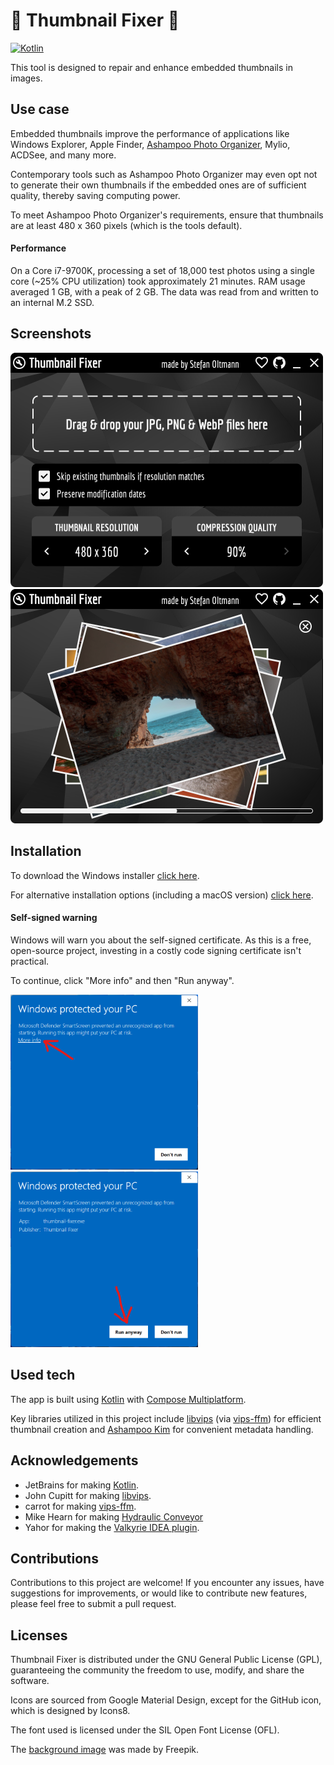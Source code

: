 # 🔧 Thumbnail Fixer 🔧

[![Kotlin](https://img.shields.io/badge/kotlin-2.0.21-blue.svg?logo=kotlin)](httpw://kotlinlang.org)

This tool is designed to repair and enhance embedded thumbnails in images.

## Use case

Embedded thumbnails improve the performance of applications like
Windows Explorer, Apple Finder,
[Ashampoo Photo Organizer](https://ashampoo.com/photo-organizer),
Mylio, ACDSee, and many more.

Contemporary tools such as Ashampoo Photo Organizer may even opt
not to generate their own thumbnails if the embedded ones are of
sufficient quality, thereby saving computing power.

To meet Ashampoo Photo Organizer's requirements, ensure that
thumbnails are at least 480 x 360 pixels (which is the tools default).

#### Performance

On a Core i7-9700K, processing a set of 18,000 test photos using a single core
(~25% CPU utilization) took approximately 21 minutes. RAM usage averaged 1 GB,
with a peak of 2 GB. The data was read from and written to an internal M.2 SSD.

## Screenshots

<img width="500" src="./docs/start_screen.png"/>
<img width="500" src="./docs/processing_screen.png"/>

## Installation

To download the Windows
installer [click here](https://github.com/stefanoltmann/thumbnail-fixer/releases/latest/download/thumbnail-fixer-1.0.1.x64.msix).

For alternative installation options (including a macOS
version) [click here](https://stefan-oltmann.de/thumbnail-fixer/download.html).

#### Self-signed warning

Windows will warn you about the self-signed certificate.
As this is a free, open-source project, investing in a costly
code signing certificate isn't practical.

To continue, click "More info" and then "Run anyway".

<img width="300" src="./docs/smart_screen_1.png"/>
<img width="300" src="./docs/smart_screen_2.png"/>

## Used tech

The app is built using [Kotlin](https://kotlinlang.org)
with [Compose Multiplatform](https://www.jetbrains.com/de-de/compose-multiplatform/).

Key libraries utilized in this project include [libvips](https://github.com/libvips/)
(via [vips-ffm](https://github.com/lopcode/vips-ffm)) for efficient thumbnail creation
and [Ashampoo Kim](https://github.com/ashampoo/kim) for convenient metadata handling.

## Acknowledgements

* JetBrains for making [Kotlin](https://kotlinlang.org).
* John Cupitt for making [libvips](https://github.com/libvips/).
* carrot for making [vips-ffm](https://github.com/lopcode/vips-ffm).
* Mike Hearn for making [Hydraulic Conveyor](https://conveyor.hydraulic.dev)
* Yahor for making the [Valkyrie IDEA plugin](https://github.com/ComposeGears/Valkyrie).

## Contributions

Contributions to this project are welcome! If you encounter any issues,
have suggestions for improvements, or would like to contribute new features,
please feel free to submit a pull request.

## Licenses

Thumbnail Fixer is distributed under the GNU General Public License (GPL),
guaranteeing the community the freedom to use, modify, and share the software.

Icons are sourced from Google Material Design, except for the GitHub icon,
which is designed by Icons8.

The font used is licensed under the SIL Open Font License (OFL).

The [background image](https://www.freepik.com/free-vector/geometric-background_3730424.htm) was made by Freepik.
